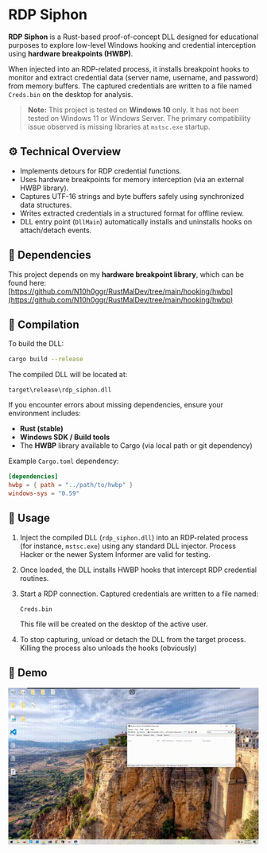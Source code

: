 # RDP Siphon

**RDP Siphon** is a Rust-based proof-of-concept DLL designed for educational purposes to explore low-level Windows hooking and credential interception using **hardware breakpoints (HWBP)**.

When injected into an RDP-related process, it installs breakpoint hooks to monitor and extract credential data (server name, username, and password) from memory buffers. The captured credentials are written to a file named `Creds.bin` on the desktop for analysis.

> **Note:** This project is tested on **Windows 10** only. It has not been tested on Windows 11 or Windows Server. The primary compatibility issue observed is missing libraries at `mstsc.exe` startup.

## ⚙️ Technical Overview

* Implements detours for RDP credential functions.
* Uses hardware breakpoints for memory interception (via an external HWBP library).
* Captures UTF-16 strings and byte buffers safely using synchronized data structures.
* Writes extracted credentials in a structured format for offline review.
* DLL entry point (`DllMain`) automatically installs and uninstalls hooks on attach/detach events.

## 🧩 Dependencies

This project depends on my **hardware breakpoint library**, which can be found here:
[https://github.com/N10h0ggr/RustMalDev/tree/main/hooking/hwbp](https://github.com/N10h0ggr/RustMalDev/tree/main/hooking/hwbp)

## 🧱 Compilation

To build the DLL:

```bash
cargo build --release
```

The compiled DLL will be located at:

```
target\release\rdp_siphon.dll
```

If you encounter errors about missing dependencies, ensure your environment includes:

* **Rust (stable)**
* **Windows SDK / Build tools**
* The **HWBP** library available to Cargo (via local path or git dependency)

Example `Cargo.toml` dependency:

```toml
[dependencies]
hwbp = { path = "../path/to/hwbp" }
windows-sys = "0.59"
```

## 🚀 Usage

1. Inject the compiled DLL (`rdp_siphon.dll`) into an RDP-related process (for instance, `mstsc.exe`) using any standard DLL injector. Process Hacker or the newer System Informer are valid for testing.

2. Once loaded, the DLL installs HWBP hooks that intercept RDP credential routines.

3. Start a RDP connection. Captured credentials are written to a file named:

   ```
   Creds.bin
   ```

   This file will be created on the desktop of the active user.

4. To stop capturing, unload or detach the DLL from the target process. Killing the process also unloads the hooks (obviously)

## 🎥 Demo
<p align="center">
  <img src="demo.gif" width="900" alt="Demo preview">
</p>

